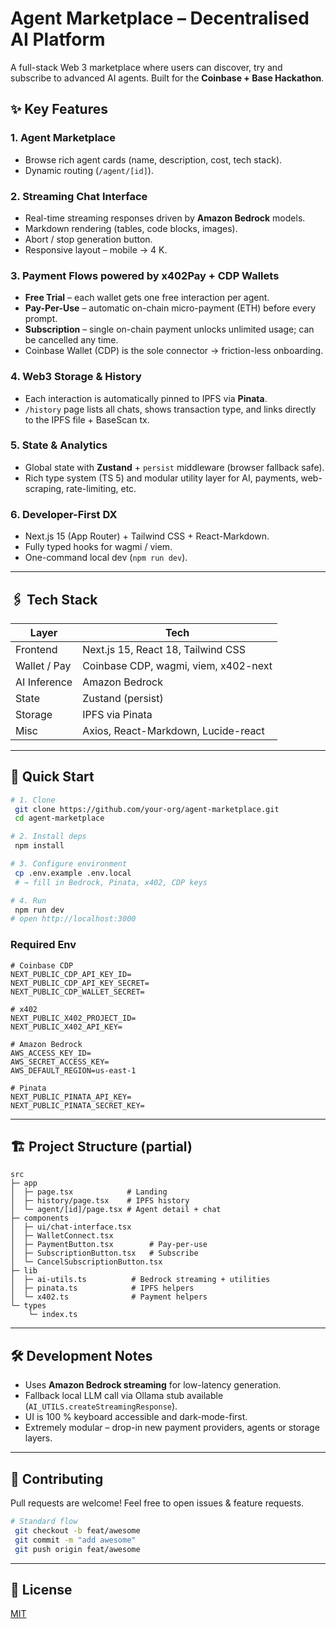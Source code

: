 # Agent Marketplace – Decentralised AI Platform

A full-stack Web 3 marketplace where users can discover, try and subscribe to advanced AI agents. Built for the **Coinbase + Base Hackathon**.

## ✨ Key Features

### 1. Agent Marketplace
* Browse rich agent cards (name, description, cost, tech stack).
* Dynamic routing (`/agent/[id]`).

### 2. Streaming Chat Interface
* Real-time streaming responses driven by **Amazon Bedrock** models.
* Markdown rendering (tables, code blocks, images).
* Abort / stop generation button.
* Responsive layout – mobile → 4 K.

### 3. Payment Flows powered by **x402Pay** + **CDP Wallets**
* **Free Trial** – each wallet gets one free interaction per agent.
* **Pay-Per-Use** – automatic on-chain micro-payment (ETH) before every prompt.
* **Subscription** – single on-chain payment unlocks unlimited usage; can be cancelled any time.
* Coinbase Wallet (CDP) is the sole connector → friction-less onboarding.

### 4. Web3 Storage & History
* Each interaction is automatically pinned to IPFS via **Pinata**.
* `/history` page lists all chats, shows transaction type, and links directly to the IPFS file + BaseScan tx.

### 5. State & Analytics
* Global state with **Zustand** + `persist` middleware (browser fallback safe).
* Rich type system (TS 5) and modular utility layer for AI, payments, web-scraping, rate-limiting, etc.

### 6. Developer-First DX
* Next.js 15 (App Router) + Tailwind CSS + React-Markdown.
* Fully typed hooks for wagmi / viem.
* One-command local dev (`npm run dev`).

---

## 🖇️ Tech Stack

| Layer            | Tech                                    |
|------------------|-----------------------------------------|
| Frontend         | Next.js 15, React 18, Tailwind CSS      |
| Wallet / Pay     | Coinbase CDP, wagmi, viem, x402-next    |
| AI Inference     | Amazon Bedrock                          |
| State            | Zustand (persist)                       |
| Storage          | IPFS via Pinata                         |
| Misc             | Axios, React-Markdown, Lucide-react     |

---

## 🚀 Quick Start

```bash
# 1. Clone
 git clone https://github.com/your-org/agent-marketplace.git
 cd agent-marketplace

# 2. Install deps
 npm install

# 3. Configure environment
 cp .env.example .env.local
 # → fill in Bedrock, Pinata, x402, CDP keys

# 4. Run
 npm run dev
# open http://localhost:3000
```

### Required Env
```
# Coinbase CDP
NEXT_PUBLIC_CDP_API_KEY_ID=
NEXT_PUBLIC_CDP_API_KEY_SECRET=
NEXT_PUBLIC_CDP_WALLET_SECRET=

# x402
NEXT_PUBLIC_X402_PROJECT_ID=
NEXT_PUBLIC_X402_API_KEY=

# Amazon Bedrock
AWS_ACCESS_KEY_ID=
AWS_SECRET_ACCESS_KEY=
AWS_DEFAULT_REGION=us-east-1

# Pinata
NEXT_PUBLIC_PINATA_API_KEY=
NEXT_PUBLIC_PINATA_SECRET_KEY=
```

---

## 🏗️ Project Structure (partial)
```
src
├─ app
│  ├─ page.tsx            # Landing
│  ├─ history/page.tsx    # IPFS history
│  └─ agent/[id]/page.tsx # Agent detail + chat
├─ components
│  ├─ ui/chat-interface.tsx
│  ├─ WalletConnect.tsx
│  ├─ PaymentButton.tsx        # Pay-per-use
│  ├─ SubscriptionButton.tsx   # Subscribe
│  └─ CancelSubscriptionButton.tsx
├─ lib
│  ├─ ai-utils.ts          # Bedrock streaming + utilities
│  ├─ pinata.ts            # IPFS helpers
│  └─ x402.ts              # Payment helpers
└─ types
    └─ index.ts
```

---

## 🛠️ Development Notes
* Uses **Amazon Bedrock streaming** for low-latency generation.
* Fallback local LLM call via Ollama stub available (`AI_UTILS.createStreamingResponse`).
* UI is 100 % keyboard accessible and dark-mode-first.
* Extremely modular – drop-in new payment providers, agents or storage layers.

---

## 🤝 Contributing
Pull requests are welcome! Feel free to open issues & feature requests.

```bash
# Standard flow
 git checkout -b feat/awesome
 git commit -m "add awesome"
 git push origin feat/awesome
```

---

## 📄 License
[MIT](LICENSE)
